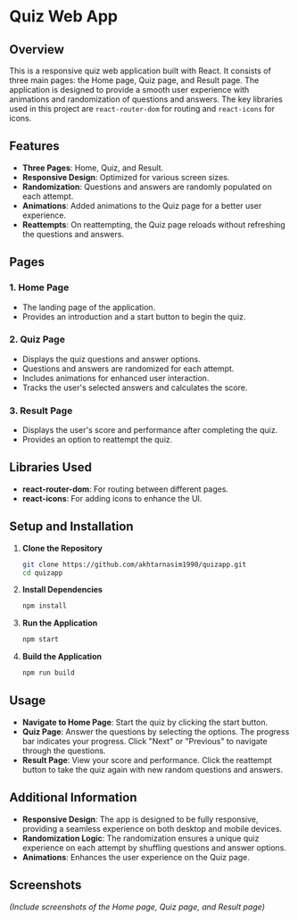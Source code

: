 # Quiz Web App

## Overview

This is a responsive quiz web application built with React. It consists of three main pages: the Home page, Quiz page, and Result page. The application is designed to provide a smooth user experience with animations and randomization of questions and answers. The key libraries used in this project are `react-router-dom` for routing and `react-icons` for icons.

## Features

- **Three Pages**: Home, Quiz, and Result.
- **Responsive Design**: Optimized for various screen sizes.
- **Randomization**: Questions and answers are randomly populated on each attempt.
- **Animations**: Added animations to the Quiz page for a better user experience.
- **Reattempts**: On reattempting, the Quiz page reloads without refreshing the questions and answers.

## Pages

### 1. Home Page

- The landing page of the application.
- Provides an introduction and a start button to begin the quiz.

### 2. Quiz Page

- Displays the quiz questions and answer options.
- Questions and answers are randomized for each attempt.
- Includes animations for enhanced user interaction.
- Tracks the user's selected answers and calculates the score.

### 3. Result Page

- Displays the user's score and performance after completing the quiz.
- Provides an option to reattempt the quiz.

## Libraries Used

- **react-router-dom**: For routing between different pages.
- **react-icons**: For adding icons to enhance the UI.

## Setup and Installation

1. **Clone the Repository**

   ```sh
   git clone https://github.com/akhtarnasim1990/quizapp.git
   cd quizapp
   ```

2. **Install Dependencies**

   ```sh
   npm install
   ```

3. **Run the Application**

   ```sh
   npm start
   ```

4. **Build the Application**
   ```sh
   npm run build
   ```

## Usage

- **Navigate to Home Page**: Start the quiz by clicking the start button.
- **Quiz Page**: Answer the questions by selecting the options. The progress bar indicates your progress. Click "Next" or "Previous" to navigate through the questions.
- **Result Page**: View your score and performance. Click the reattempt button to take the quiz again with new random questions and answers.

## Additional Information

- **Responsive Design**: The app is designed to be fully responsive, providing a seamless experience on both desktop and mobile devices.
- **Randomization Logic**: The randomization ensures a unique quiz experience on each attempt by shuffling questions and answer options.
- **Animations**: Enhances the user experience on the Quiz page.

## Screenshots

_(Include screenshots of the Home page, Quiz page, and Result page)_
